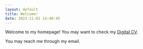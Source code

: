 ```yaml
---
layout: default
title: Welcome!
date: 2021-11-01 14:40:45
---
```


Welcome to my homepage! You may want to check my [Digital CV](/home/digital-cv).



You may reach me through my email.
